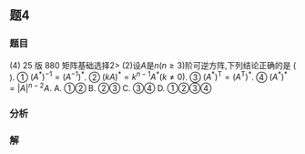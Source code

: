 ## 题4
### 题目
(4) 25 版 880 矩阵基础选择$2 >$
(2)设$A$是$n( {n \geq  3})$阶可逆方阵,下列结论正确的是 (   ).
① $(A^*)^{-1} = (A^{-1})^*$. ② $(kA)^* = k^{n - 1}A^*( {k \neq  0})$.
③ $(A^*)^{\mathrm{T}} = (A^{\mathrm{T}})^*$. ④ $(A^*)^* = |A|^{n - 2}A$.
A. ①② B. ②③ C. ③④ D. ①②③④
### 分析

### 解